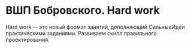 ВШП Бобровского. Hard work
===

Hard work -- это новый формат занятий, дополняющий СильныеИдеи практическими заданиями. Развиваем скилл правильного
проектирования.
